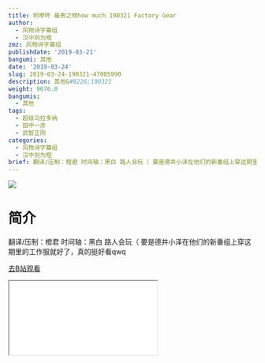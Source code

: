 ```yaml
---
title: 哟咿咚 最贵之物how much 190321 Factory Gear
author:
  - 风物诗字幕组
  - 汉中则为橙
zmz: 风物诗字幕组
publishdate: '2019-03-21'
bangumi: 其他
date: '2019-03-24'
slug: 2019-03-24-190321-47005990
description: 其他&#8226;190321
weight: 9676.0
bangumis:
  - 其他
tags:
  - 超级马拉多纳
  - 田中一彦
  - 武智正刚
categories:
  - 风物诗字幕组
  - 汉中则为橙
brief: 翻译/压制：橙君 时间轴：黑白 路人会玩（ 要是德井小泽在他们的新番组上穿这期里的工作服就好了，真的挺好看qwq
---
```

![](https://i.imgur.com/XEv886v.jpg)
# 简介  
翻译/压制：橙君 时间轴：黑白
路人会玩（
要是德井小泽在他们的新番组上穿这期里的工作服就好了，真的挺好看qwq  

[去B站观看](https://www.bilibili.com/video/av47005990/)
<div class ="resp-container"><iframe class="testiframe" src="//player.bilibili.com/player.html?aid=47005990"", scrolling="no", allowfullscreen="true" > </iframe></div> 
